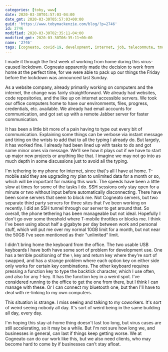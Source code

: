 ```yaml
---
categories: [toby, www]
date: 2020-03-30T01:57:03-04:00
date_gmt: 2020-03-30T05:57:03+00:00
guid: 'https://www.tobymackenzie.com/blog/?p=2746'
id: 2746
modified: 2020-03-30T02:35:11-04:00
modified_gmt: 2020-03-30T06:35:11+00:00
name: '2746'
tags: [cogneato, covid-19, development, internet, job, telecommute, tmobile, web]
---
```


I made it through the first week of working from home during this virus-caused lockdown.<!--more-->  Cogneato apparently made the decision to work from home at the perfect time, for we were able to pack up our things the Friday before the lockdown was announced last Sunday.

As a website company, already primarily working on computers and the internet, the change was fairly straightforward.  We already had websites, code repositories, and the like up on internet accessible servers.  We took our office computers home to have our environments, files, progress, credentials, etc. available.  We already had email accounts for communication, and got set up with a remote Jabber server for faster communication.

It has been a little bit more of a pain having to type out every bit of communication.  Explaining some things can be verbose via instant message and tiring on the wrists to add that to all the typing I already do.  But largely, it has worked fine.  I already had been lined up with tasks to do and got some minor ones via message.  We'll see how it plays out if we have to start up major new projects or anything like that.  I imagine we may not go into as much depth in some discussions just to avoid all the typing.

I'm tethering to my phone for internet, since that's all I have at home.  T-mobile said they are upgrading my plan to unlimited data for a month or so, which will be important for making this work.  The speeds have been a little slow at times for some of the tasks I do.  SSH sessions only stay open for a minute or two without input before automatically disconnecting.  There have been some servers that seem to block me.  Not Cogneato servers, but two separate third party servers for three sites that I've been working on recently.  I did an SSH tunnel through our server to get around that.  So overall, the phone tethering has been manageable but not ideal.  Hopefully I don't go over some threshold where T-mobile throttles or blocks me.  I think I've been using about half a gigabyte per day between work and personal stuff, which will put me over my normal 10GB limit for a month, but not near the 50GB I've seen mentioned as their "unlimited" limit.

I didn't bring home the keyboard from the office.  The two usable USB keyboards I have both have some sort of problem for development use.  One has a terrible positioning of the `\` key and return key where they're sort of swapped, and has a strange problem where each option key on either side only works for certain key combinations.  The other keyboard requires pressing a function key to type the backtick character, which I use often, and also for any f-key.  It has the function key in a weird spot.  I've considered running to the office to get the one from  there, but I think I can manage with these.  Or I can connect my bluetooth one, but then I'll have to deal with re-linking to my own computers.

This situation is strange.  I miss seeing and talking to my coworkers.  It's sort of weird seeing nobody all day.  It's sort of weird being in the same building all day, every day.

I'm hoping this stay-at-home thing doesn't last too long, but virus cases are still accelerating, so it may be a while.  But I'm not sure how long we, and businesses in general, can last if things keep getting worse.  We at Cogneato can do our work like this, but we also need clients, who may become hard to come by if businesses can't stay afloat.
